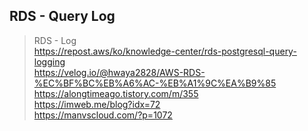 ## RDS - Query Log
> RDS - Log <br/>
https://repost.aws/ko/knowledge-center/rds-postgresql-query-logging <br/>
https://velog.io/@hwaya2828/AWS-RDS-%EC%BF%BC%EB%A6%AC-%EB%A1%9C%EA%B9%85 <br/>
https://alongtimeago.tistory.com/m/355 <br/>
https://imweb.me/blog?idx=72 <br/>
https://manvscloud.com/?p=1072